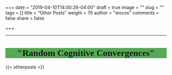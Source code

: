 
+++
date = "2019-04-10T14:00:26-04:00"
draft = true
image = ""
slug = ""
tags = []
title = "Other Posts"
weight = 70
author = "wocos"
comments = false
share = false

+++

<hr>
<!-- <div style="background: lightslategray;"> -->
<div class="content_margin">
<center><h1 style="background: #55AA55; font-family: Philosopher;">"Random Cognitive Convergences"</center>
</div>

{{< otherposts >}}
